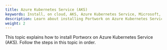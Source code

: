 ```yaml
---
title: Azure Kubernetes Service (AKS)
keywords: Install, on cloud, AKS, Azure Kubernetes Service, Microsoft, Kubernetes, k8s
description: Learn about installing Portwork on Azure Kubernetes Service.
weight: 2
---
```


This topic explains how to install Portworx on Azure Kubernetes Service (AKS). Follow the steps in this topic in order.
